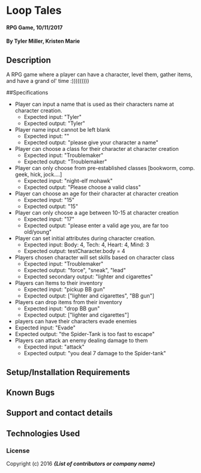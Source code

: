 # Loop Tales

#### RPG Game, 10/11/2017

#### By Tyler Miller, Kristen Marie

## Description

A RPG game where a player can have a character, level them, gather items, and have a grand ol' time :)))))))))

##Specifications

* Player can input a name that is used as their characters name at character creation.
  * Expected input: "Tyler"
  * Expected output: "Tyler"
* Player name input cannot be left blank
  * Expected input: ""
  * Expected output: "please give your character a name"
* Player can choose a class for their character at character creation
  * Expected input: "Troublemaker"
  * Expected output: "Troublemaker"
* Player can only choose from pre-established classes [bookworm, comp. geek, hick, jock....]     
  * Expected input: "night-elf mohawk"
  * Expected output: "Please choose a valid class"
* Player can choose an age for their character at character creation
  * Expected input: "15"
  * Expected output: "15"
* Player can only choose a age between 10-15 at character creation
  * Expected input: "17"
  * Expected output: "please enter a valid age you, are far too old/young"
* Player can set initial attributes during character creation.
  * Expected input: Body: 4, Tech: 4, Heart: 4, Mind: 3
  * Expected output: testCharacter.body = 4
* Players chosen character will set skills based on character class
  * Expected input: "Troublemaker"
  * Expected output: "force", "sneak", "lead"
  * Expected secondary output: "lighter and cigarettes"
* Players can Items to their inventory
  * Expected input: "pickup BB gun"
  * Expected output: ["lighter and cigarettes", "BB gun"]
* Players can drop items from their inventory
  * Expected input: "drop BB gun"
  * Expected output: ["lighter and cigarettes"]
*  players can have their characters evade enemies
  * Expected input: "Evade"
  * Expected output: "the Spider-Tank is too fast to escape"
* Players can attack an enemy dealing damage to them
  * Expected input: "attack"
  * Expected output: "you deal 7 damage to the Spider-tank"

## Setup/Installation Requirements

## Known Bugs

## Support and contact details

## Technologies Used

### License

Copyright (c) 2016 **_{List of contributors or company name}_**
